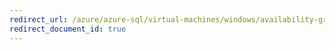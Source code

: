 ```yaml
---
redirect_url: /azure/azure-sql/virtual-machines/windows/availability-group-manually-configure-multiple-regions
redirect_document_id: true
---
```

